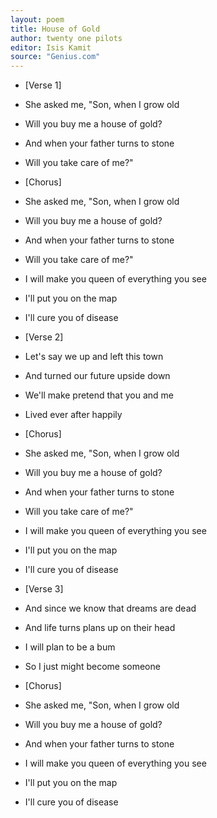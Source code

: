 ```yaml
---
layout: poem
title: House of Gold
author: twenty one pilots
editor: Isis Kamit
source: "Genius.com"
---
```


- [Verse 1]

- She asked me, "Son, when I grow old
- Will you buy me a house of gold?
- And when your father turns to stone
- Will you take care of me?"


- [Chorus]

- She asked me, "Son, when I grow old
- Will you buy me a house of gold?
- And when your father turns to stone
- Will you take care of me?"
- I will make you queen of everything you see
- I'll put you on the map
- I'll cure you of disease


- [Verse 2]

- Let's say we up and left this town
- And turned our future upside down
- We'll make pretend that you and me
- Lived ever after happily


- [Chorus]

- She asked me, "Son, when I grow old
- Will you buy me a house of gold?
- And when your father turns to stone
- Will you take care of me?"
- I will make you queen of everything you see
- I'll put you on the map
- I'll cure you of disease


- [Verse 3]

- And since we know that dreams are dead
- And life turns plans up on their head
- I will plan to be a bum
- So I just might become someone


- [Chorus]

- She asked me, "Son, when I grow old
- Will you buy me a house of gold?
- And when your father turns to stone
- I will make you queen of everything you see
- I'll put you on the map
- I'll cure you of disease

